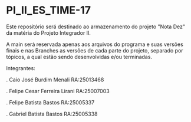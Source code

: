 # PI_II_ES_TIME-17

Este repositório será destinado ao armazenamento do projeto "Nota Dez" da matéria do Projeto Integrador II.

A main será reservada apenas aos arquivos do programa e suas versões finais 
e nas Branches as versões de cada parte do projeto, separado por tópicos, a qual estão sendo desenvolvidas e/ou terminadas. 


Integrantes:

. Caio José Burdim Menali       RA:25013468

. Felipe Cesar Ferreira Lirani  RA:25007003

. Felipe Batista Bastos         RA:25005337

. Gabriel Batista Bastos        RA:25005338
